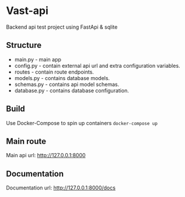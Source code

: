 # Vast-api 

Backend api test project using FastApi & sqlite 

## Structure
- main.py - main app 
- config.py - contain external api url and extra configuration variables.
- routes - contain route endpoints.
- models.py - contains database models. 
- schemas.py - contains api model schemas.
- database.py - contains database configuration.

## Build 
Use Docker-Compose to spin up containers `docker-compose up`

## Main route
Main api url: http://127.0.0.1:8000

## Documentation
Documentation url:  http://127.0.0.1:8000/docs



